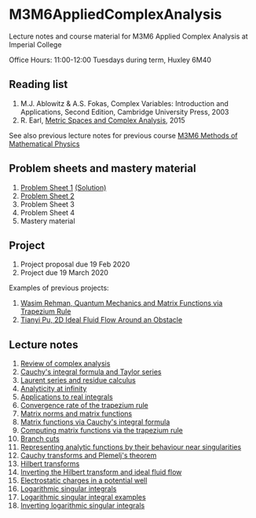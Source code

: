 # M3M6AppliedComplexAnalysis
Lecture notes and course material for M3M6 Applied Complex Analysis at Imperial College

 Office Hours: 11:00-12:00 Tuesdays during term, Huxley 6M40

## Reading list

1. M.J. Ablowitz & A.S. Fokas, Complex Variables: Introduction and Applications, Second Edition, Cambridge University Press, 2003
2. R. Earl, [Metric Spaces and Complex Analysis](https://courses.maths.ox.ac.uk/node/view_material/5392), 2015

See also previous lecture notes for previous course [M3M6 Methods of Mathematical Physics](https://github.com/dlfivefifty/M3M6MethodsOfMathematicalPhysics)

## Problem sheets and mastery material 

1. [Problem Sheet 1](sheets/Sheet1.pdf) [(Solution)](sheets/Solution1.pdf)
1. [Problem Sheet 2](sheets/Sheet2.pdf)
3. Problem Sheet 3
4. Problem Sheet 4
5. Mastery material

## Project

1. Project proposal due 19 Feb 2020
2. Project due 19 March 2020

Examples of previous projects:

1. [Wasim Rehman, Quantum Mechanics and Matrix Functions via Trapezium Rule](projects/Rehman.pdf)
2. [Tianyi Pu, 2D Ideal Fluid Flow Around an Obstacle](projects/Pu.pdf)

## Lecture notes

1. [Review of complex analysis](notes/Lecture1.pdf)
2. [Cauchy's integral formula and Taylor series](notes/Lecture2.pdf)
3. [Laurent series and residue calculus](notes/Lecture3.pdf)
4. [Analyticity at infinity](notes/Lecture4.pdf)
5. [Applications to real integrals](notes/Lecture5.pdf)
6. [Convergence rate of the trapezium rule](notes/Lecture6.pdf)
7. [Matrix norms and matrix functions](notes/Lecture7.pdf)
8. [Matrix functions via Cauchy's integral formula](notes/Lecture8.pdf)
9. [Computing matrix functions via the trapezium rule](notes/Lecture9.pdf)
10. [Branch cuts](notes/Lecture10.pdf)
11. [Representing analytic functions by their behaviour near singularities](notes/Lecture11.pdf)
12. [Cauchy transforms and Plemelj's theorem](notes/Lecture12.pdf)
14. [Hilbert transforms](notes/Lecture14.pdf)
15. [Inverting the Hilbert transform and ideal fluid flow](notes/Lecture15.pdf)
16. [Electrostatic charges in a potential well](notes/Lecture16.pdf)
17. [Logarithmic singular integrals](notes/Lecture17.pdf)
18. [Logarithmic singular integral examples](notes/Lecture18.pdf)
19. [Inverting logarithmic singular integrals](notes/Lecture19.pdf)
